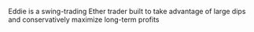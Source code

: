 Eddie is a swing-trading Ether trader built to take advantage of large dips and conservatively maximize long-term profits
